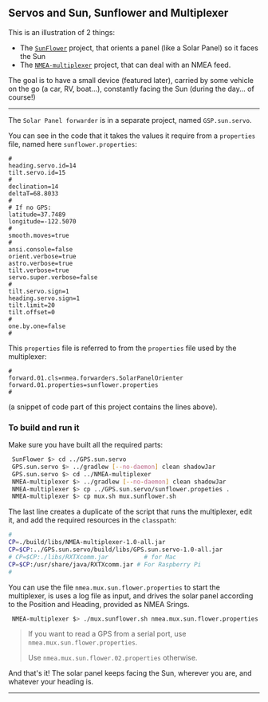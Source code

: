 ## Servos and Sun, Sunflower and Multiplexer

This is an illustration of 2 things:
- The [`SunFlower`](../Project.Trunk/SunFlower/README.md) project, that orients a panel (like a Solar Panel) so it faces the Sun
- The [`NMEA-multiplexer`](../NMEA-multiplexer/README.md) project, that can deal with an NMEA feed.

The goal is to have a small device (featured later), carried by some vehicle on the go (a car, RV, boat...), constantly facing the Sun (during the day... of course!)

---

The `Solar Panel forwarder` is in a separate project, named `GSP.sun.servo`.

You can see in the code that it takes the values it require from a `properties` file, named here `sunflower.properties`:
```properties
#
heading.servo.id=14
tilt.servo.id=15
#
declination=14
deltaT=68.8033
#
# If no GPS:
latitude=37.7489
longitude=-122.5070
#
smooth.moves=true
#
ansi.console=false
orient.verbose=true
astro.verbose=true
tilt.verbose=true
servo.super.verbose=false
#
tilt.servo.sign=1
heading.servo.sign=1
tilt.limit=20
tilt.offset=0
#
one.by.one=false
#
```
This `properties` file is referred to from the `properties` file used by the multiplexer:
```properties
#
forward.01.cls=nmea.forwarders.SolarPanelOrienter
forward.01.properties=sunflower.properties
#
```
(a snippet of code part of this project contains the lines above).

### To build and run it
Make sure you have built all the required parts:

```bash
 SunFlower $> cd ../GPS.sun.servo
 GPS.sun.servo $> ../gradlew [--no-daemon] clean shadowJar
 GPS.sun.servo $> cd ../NMEA-multiplexer
 NMEA-multiplexer $> ../gradlew [--no-daemon] clean shadowJar
 NMEA-multiplexer $> cp ../GPS.sun.servo/sunflower.propeties .
 NMEA-multiplexer $> cp mux.sh mux.sunflower.sh
```
The last line creates a duplicate of the script that runs the multiplexer, edit it, and add the required resources in the `classpath`:
```bash
#
CP=./build/libs/NMEA-multiplexer-1.0-all.jar
CP=$CP:../GPS.sun.servo/build/libs/GPS.sun.servo-1.0-all.jar
# CP=$CP:./libs/RXTXcomm.jar          # for Mac
CP=$CP:/usr/share/java/RXTXcomm.jar # For Raspberry Pi
#
```
You can use the file `nmea.mux.sun.flower.properties` to start the multiplexer, is uses a log file as input, and drives the solar panel according to the Position and Heading, provided as NMEA Srings.
```bash
 NMEA-multiplexer $> ./mux.sunflower.sh nmea.mux.sun.flower.properties
```
> If you want to read a GPS from a serial port, use `nmea.mux.sun.flower.properties`.
>
> Use `nmea.mux.sun.flower.02.properties` otherwise.

And that's it! The solar panel keeps facing the Sun, wherever you are, and whatever your heading is.

---
